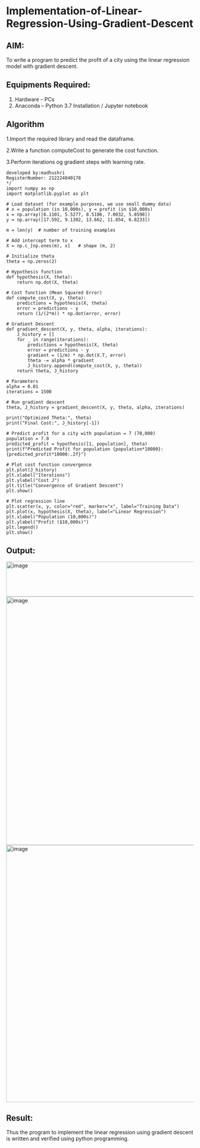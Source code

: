 # Implementation-of-Linear-Regression-Using-Gradient-Descent

## AIM:
To write a program to predict the profit of a city using the linear regression model with gradient descent.

## Equipments Required:
1. Hardware – PCs
2. Anaconda – Python 3.7 Installation / Jupyter notebook

## Algorithm
1.Import the required library and read the dataframe.

2.Write a function computeCost to generate the cost function.

3.Perform iterations og gradient steps with learning rate.
```
developed by:madhushri
RegisterNumber: 212224040178 
*/
import numpy as np
import matplotlib.pyplot as plt

# Load dataset (for example purposes, we use small dummy data)
# x = population (in 10,000s), y = profit (in $10,000s)
x = np.array([6.1101, 5.5277, 8.5186, 7.0032, 5.8598])
y = np.array([17.592, 9.1302, 13.662, 11.854, 6.8233])

m = len(y)  # number of training examples

# Add intercept term to x
X = np.c_[np.ones(m), x]   # shape (m, 2)

# Initialize theta
theta = np.zeros(2)

# Hypothesis function
def hypothesis(X, theta):
    return np.dot(X, theta)

# Cost function (Mean Squared Error)
def compute_cost(X, y, theta):
    predictions = hypothesis(X, theta)
    error = predictions - y
    return (1/(2*m)) * np.dot(error, error)

# Gradient Descent
def gradient_descent(X, y, theta, alpha, iterations):
    J_history = []
    for _ in range(iterations):
        predictions = hypothesis(X, theta)
        error = predictions - y
        gradient = (1/m) * np.dot(X.T, error)
        theta -= alpha * gradient
        J_history.append(compute_cost(X, y, theta))
    return theta, J_history

# Parameters
alpha = 0.01
iterations = 1500

# Run gradient descent
theta, J_history = gradient_descent(X, y, theta, alpha, iterations)

print("Optimized Theta:", theta)
print("Final Cost:", J_history[-1])

# Predict profit for a city with population = 7 (70,000)
population = 7.0
predicted_profit = hypothesis([1, population], theta)
print(f"Predicted Profit for population {population*10000}: {predicted_profit*10000:.2f}")

# Plot cost function convergence
plt.plot(J_history)
plt.xlabel("Iterations")
plt.ylabel("Cost J")
plt.title("Convergence of Gradient Descent")
plt.show()

# Plot regression line
plt.scatter(x, y, color="red", marker="x", label="Training Data")
plt.plot(x, hypothesis(X, theta), label="Linear Regression")
plt.xlabel("Population (10,000s)")
plt.ylabel("Profit ($10,000s)")
plt.legend()
plt.show()

```

## Output:
<img width="621" height="94" alt="image" src="https://github.com/user-attachments/assets/055d9017-3b9f-458b-a25e-4e4e190b89ef" />
<img width="1025" height="667" alt="image" src="https://github.com/user-attachments/assets/e9816702-7755-4830-acbd-beea4c18054e" />
<img width="1012" height="691" alt="image" src="https://github.com/user-attachments/assets/078376ef-8f68-4e20-a99b-20a93ecec387" />





## Result:
Thus the program to implement the linear regression using gradient descent is written and verified using python programming.
